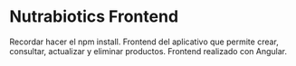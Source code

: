 # Nutrabiotics Frontend

Recordar hacer el npm install. Frontend del aplicativo que permite crear, consultar, actualizar y eliminar productos. Frontend realizado con Angular.



